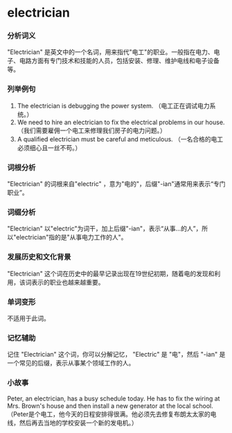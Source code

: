 # electrician

### 分析词义

  

"Electrician" 是英文中的一个名词，用来指代"电工"的职业。一般指在电力、电子、电路方面有专门技术和技能的人员，包括安装、修理、维护电线和电子设备等。

  

### 列举例句

  

1.  The electrician is debugging the power system. （电工正在调试电力系统。）
2.  We need to hire an electrician to fix the electrical problems in our house. （我们需要雇佣一个电工来修理我们房子的电力问题。）
3.  A qualified electrician must be careful and meticulous. （一名合格的电工必须细心且一丝不苟。）

  

### 词根分析

  

"Electrician" 的词根来自"electric" ，意为"电的"，后缀"-ian"通常用来表示“专门职业”。

  

### 词缀分析

  

"Electrician" 以"electric"为词干，加上后缀"-ian"，表示“从事...的人”，所以"electrician"指的是"从事电力工作的人"。

  

### 发展历史和文化背景

  

"Electrician" 这个词在历史中的最早记录出现在19世纪初期，随着电的发现和利用，该词表示的职业也越来越重要。

  

### 单词变形

  

不适用于此词。

  

### 记忆辅助

  

记住 "Electrician" 这个词，你可以分解记忆， "Electric" 是 "电"，然后 "-ian" 是一个常见的后缀，表示从事某个领域工作的人。

  

### 小故事

  

Peter, an electrician, has a busy schedule today. He has to fix the wiring at Mrs. Brown's house and then install a new generator at the local school.（Peter是个电工，他今天的日程安排得很满。他必须先去修复布朗太太家的电线，然后再去当地的学校安装一个新的发电机。）

